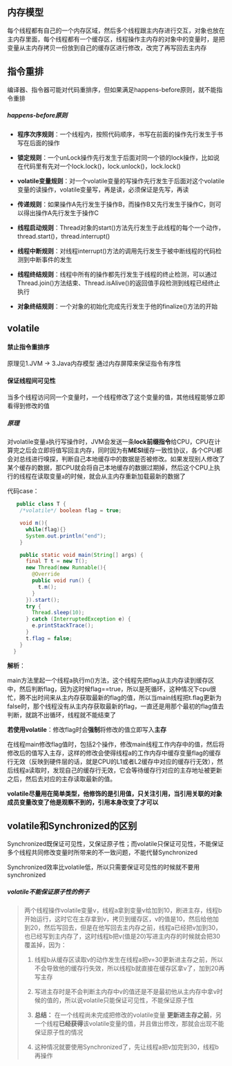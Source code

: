 ## 内存模型

每个线程都有自己的一个内存区域，然后多个线程跟主内存进行交互，对象也放在主内存里面，每个线程都有一个缓存区，线程操作主内存的对象中的变量时，是把变量从主内存拷贝一份放到自己的缓存区进行修改，改完了再写回去主内存







## 指令重排

编译器、指令器可能对代码重排序，但如果满足happens-before原则，就不能指令重排

##### happens-before原则

- **程序次序规则**：一个线程内，按照代码顺序，书写在前面的操作先行发生于书写在后面的操作

- **锁定规则**：一个unLock操作先行发生于后面对同一个锁的lock操作，比如说在代码里有先对一个lock.lock()，lock.unlock()，lock.lock()

- **volatile变量规则**：对一个volatile变量的写操作先行发生于后面对这个volatile变量的读操作，volatile变量写，再是读，必须保证是先写，再读

- **传递规则**：如果操作A先行发生于操作B，而操作B又先行发生于操作C，则可以得出操作A先行发生于操作C

- **线程启动规则**：Thread对象的start()方法先行发生于此线程的每个一个动作，thread.start()，thread.interrupt()

- **线程中断规则**：对线程interrupt()方法的调用先行发生于被中断线程的代码检测到中断事件的发生

- **线程终结规则**：线程中所有的操作都先行发生于线程的终止检测，可以通过Thread.join()方法结束、Thread.isAlive()的返回值手段检测到线程已经终止执行

- **对象终结规则**：一个对象的初始化完成先行发生于他的finalize()方法的开始







## volatile

#### 禁止指令重排序

原理见1.JVM -> 3.Java内存模型  通过内存屏障来保证指令有序性



#### 保证线程间可见性

当多个线程访问同一个变量时，一个线程修改了这个变量的值，其他线程能够立即看得到修改的值

##### 原理

对volatile变量`a`执行写操作时，JVM会发送一条**lock前缀指令**给CPU，CPU在计算完之后会立即将值写回主内存，同时因为有**MESI**缓存一致性协议，各个CPU都会对总线进行嗅探，判断自己本地缓存中的数据是否被修改。如果发现别人修改了某个缓存的数据，那CPU就会将自己本地缓存的数据过期掉，然后这个CPU上执行的线程在读取变量`a`的时候，就会从主内存重新加载最新的数据了

代码case：

```java
   public class T {
    /*volatile*/ boolean flag = true;

    void m(){
      while(flag){}
      System.out.println("end");
    }

    public static void main(String[] args) {
      final T t = new T();
      new Thread(new Runnable(){
        @Override
        public void run() {
          t.m();
        }
      }).start();
      try {
        Thread.sleep(10);
      } catch (InterruptedException e) {
        e.printStackTrace();
      }
      t.flag = false;
    }
  }
```

**解析**：

main方法里起一个线程a执行m()方法，这个线程先把flag从主内存读到缓存区中，然后判断flag，因为这时候flag==true，所以是死循环，这种情况下cpu很忙，腾不出时间来从主内存获取最新的flag的值，所以当main线程把t.flag更新为false时，那个线程没有从主内存获取最新的flag，一直还是用那个最初的flag值去判断，就跳不出循环，线程就不能结束了

**若使用volatile**：修改flag时会**强制**将修改的值立即写入**主存**

在线程main修改flag值时，包括2个操作，修改main线程工作内存中的值，然后将修改后的值写入主存，这样的修改会使得线程a的工作内存中缓存变量flag的缓存行无效（反映到硬件层的话，就是CPU的L1或者L2缓存中对应的缓存行无效），然后线程a读取时，发现自己的缓存行无效，它会等待缓存行对应的主存地址被更新之后，然后去对应的主存读取最新的值。



**volatile尽量用在简单类型，他修饰的是引用值，只关注引用，当引用关联的对象成员变量改变了他是观察不到的，引用本身改变了才可以**





## volatile和Synchronized的区别

Synchronized既保证可见性，又保证原子性；而volatile只保证可见性，不能保证多个线程共同修改变量时所带来的不一致问题，不能代替Synchronized

Synchronized效率比volatile低，所以只需要保证可见性的时候就不要用synchronized

##### volatile不能保证原子性的例子

> 两个线程操作volatile变量v，线程a拿到变量v给加到10，刷进主存，线程b开始运行，这时它在主存拿到v，拷贝到缓存区，v的值是10，然后给他加到20，然后写回去，但是在他写回去主内存之前，线程a已经把v加到30，也已经写到主内存了，这时线程b把v(值是20)写进主内存的时候就会把30覆盖掉，因为：
>
> 1. 线程b从缓存区读取v的动作发生在线程a把v=30更新进主存之前，所以不会导致他的缓存行失效，所以线程b就直接在缓存区拿v了，加到20再写主存
>
> 2. 写进主存时是不会判断主内存中v的值还是不是最初他从主内存中拿v时候的值的，所以说volatile只能保证可见性，不能保证原子性
>
> 3. **总结：** 在一个线程尚未完成把修改的volatile变量 **更新进主存之前**，另一个线程**已经获得**该volatile变量的值，并且做出修改，那就会出现不能保证原子性的情况
>
> 4. 这种情况就要使用Synchronized了，先让线程a把v加完到30，线程b再操作



